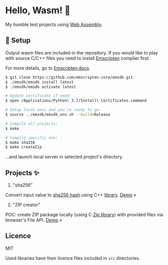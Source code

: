# Hello, Wasm! 👋

My humble test projects using [Web Assembly](https://webassembly.org/).

## 🐙 Setup

Output wasm files are included in the repository. If you would like to play with source C/C++ files you need to install [Emscripten](https://emscripten.org/) complier first.

For more details, go to [Emscripten docs](https://emscripten.org/docs/getting_started/downloads.html).

```bash
$ git clone https://github.com/emscripten-core/emsdk.git
$ ./emsdk/emsdk install latest
$ ./emsdk/emsdk activate latest

# Update certificate if need:
$ open /Applications/Python\ 3.7/Install\ Certificates.command

# Setup local envs and you're ready to go:
$ source ../emsdk/emsdk_env.sh --build=Release
```

```bash
# Compile all projects:
$ make

# Compile specific one:
$ make sha256
$ make createZip
```

...and launch local server in selected project's directory.

## Projects ✨

1. "sha256"

Convert input value to [sha256 hash](https://en.wikipedia.org/wiki/SHA-2) using C++ [library](http://www.zedwood.com/article/cpp-sha256-function). [Demo](https://piotrkabacinski.github.io/wasm-experiments/hash/) &raquo;

2. "ZIP creator"

POC: create ZIP package locally (using C [Zip library](https://github.com/kuba--/zip)) with provided files via browser's File API. [Demo](https://piotrkabacinski.github.io/wasm-experiments/zip/) &raquo;

## Licence

MIT

Used libraries have their licence files included in `src` directories.
